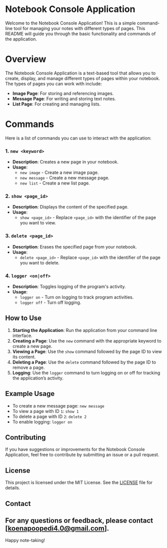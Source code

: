 # Notebook Console Application

Welcome to the Notebook Console Application! This is a simple command-line tool
for managing your notes with different types of pages. 
This README will guide you through the basic functionality and commands of the application.

# Overview

The Notebook Console Application is a text-based tool that allows you to create, display,
and manage different types of pages within your notebook. The types of pages you can work with include:

- **Image Page**: For storing and referencing images.
- **Message Page**: For writing and storing text notes.
- **List Page**: For creating and managing lists.

# Commands

Here is a list of commands you can use to interact with the application:

### 1. `new <keyword>`

- **Description**: Creates a new page in your notebook.
- **Usage**:
  - `new image` - Create a new image page.
  - `new message` - Create a new message page.
  - `new list` - Create a new list page.

### 2. `show <page_id>`

- **Description**: Displays the content of the specified page.
- **Usage**:
  - `show <page_id>` - Replace `<page_id>` with the identifier of the page you want to view.

### 3. `delete <page_id>`

- **Description**: Erases the specified page from your notebook.
- **Usage**:
  - `delete <page_id>` - Replace `<page_id>` with the identifier of the page you want to delete.

### 4. `logger <on|off>`

- **Description**: Toggles logging of the program's activity.
- **Usage**:
  - `logger on` - Turn on logging to track program activities.
  - `logger off` - Turn off logging.

## How to Use

1. **Starting the Application**: Run the application from your command line interface.
2. **Creating a Page**: Use the `new` command with the appropriate keyword to create a new page.
3. **Viewing a Page**: Use the `show` command followed by the page ID to view its content.
4. **Deleting a Page**: Use the `delete` command followed by the page ID to remove a page.
5. **Logging**: Use the `logger` command to turn logging on or off for tracking the application’s activity.

## Example Usage

- To create a new message page: `new message`
- To view a page with ID `1`: `show 1`
- To delete a page with ID `2`: `delete 2`
- To enable logging: `logger on`

## Contributing

If you have suggestions or improvements for the Notebook Console Application,
feel free to contribute by submitting an issue or a pull request.

## License

This project is licensed under the MIT License. See the [LICENSE](LICENSE) file for details.

## Contact

For any questions or feedback, please contact [koenapoopedi4.0@gmail.com]. 
---

Happy note-taking!
